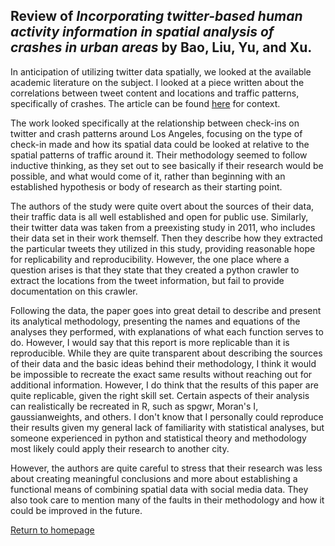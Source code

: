 ## Review of _Incorporating twitter-based human activity information in spatial analysis of crashes in urban areas_ by Bao, Liu, Yu, and Xu. 

In anticipation of utilizing twitter data spatially, we looked at the available academic literature on the subject.  I looked at a piece written about the correlations between tweet content and locations and traffic patterns, specifically of crashes.  The article can be found [here](https://doi.org/10.1016/j.aap.2017.06.012) for context.

The work looked specifically at the relationship between check-ins on twitter and crash patterns around Los Angeles, focusing on the type of check-in made and how its spatial data could be looked at relative to the spatial patterns of traffic around it.  Their methodology seemed to follow  inductive thinking, as they set out to see basically if their research would be possible, and what would come of it, rather than beginning with an established hypothesis or body of research as their starting point.  

The authors of the study were quite overt about the sources of their data, their traffic data is all well established and open for public use.  Similarly, their twitter data was taken from a preexisting study in 2011, who includes their data set in their work themself.  Then they describe how they extracted the particular tweets they utilized in this study, providing reasonable hope for replicability and reproducibility.  However, the one place where a question arises is that they state that they created a python crawler to extract the locations from the tweet information, but fail to provide documentation on this crawler.

Following the data, the paper goes into great detail to describe and present its analytical methodology, presenting the names and equations of the analyses they performed, with explanations of what each function serves to do.  However, I would say that this report is more replicable than it is reproducible.  While they are quite transparent about describing the sources of their data and the basic ideas behind their methodology, I think it would be impossible to recreate the exact same results without reaching out for additional information.  However, I do think that the results of this paper are quite replicable, given the right skill set.  Certain aspects of their analysis can realistically be recreated in R, such as spgwr, Moran's I, gaussianweights, and others.  I don't know that I personally could reproduce their results given my general lack of familiarity with statistical analyses, but someone experienced in python and statistical theory and methodology most likely could apply their research to another city.   

However, the authors are quite careful to stress that their research was less about creating meaningful conclusions and more about establishing a functional means of combining spatial data with social media data.  They also took care to mention many of the faults in their methodology and how it could be improved in the future.  

[Return to homepage](pdickson.github.io)
